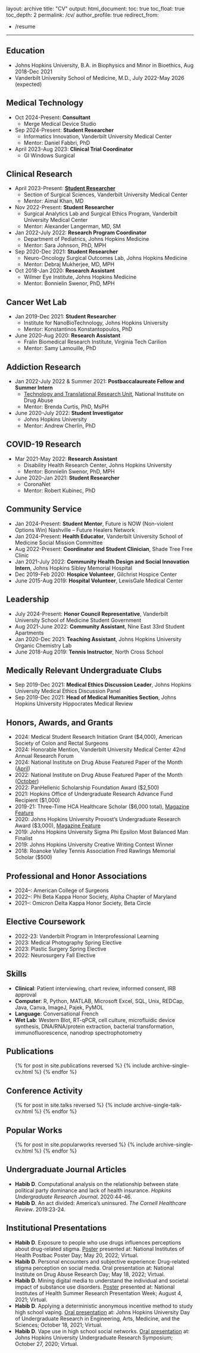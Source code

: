 layout: archive
title: "CV"
output:
  html_document:
    toc: true
    toc_float: true
    toc_depth: 2
permalink: /cv/
author_profile: true
redirect_from:
  - /resume
---


## Education

* Johns Hopkins University, B.A. in Biophysics and Minor in Bioethics, Aug 2018-Dec 2021
* Vanderbilt University School of Medicine, M.D., July 2022-May 2026 (expected)

## Medical Technology

* Oct 2024-Present: **Consultant**
  * Merge Medical Device Studio
* Sep 2024-Present: **Student Researcher**
  * Informatics Innovation, Vanderbilt University Medical Center
  * Mentor: Daniel Fabbri, PhD
* April 2023-Aug 2023: **Clinical Trial Coordinator**
  * GI Windows Surgical
 
## Clinical Research

* April 2023-Present: **[Student Researcher](https://www.vumc.org/vcrg/person/daniel-habib)**
  * Section of Surgical Sciences, Vanderbilt University Medical Center
  * Mentor: Aimal Khan, MD
* Nov 2022-Present: **Student Researcher**
  * Surgical Analytics Lab and Surgical Ethics Program, Vanderbilt University Medical Center
  * Mentor: Alexander Langerman, MD, SM
* Jan 2022-July 2022: **Research Program Coordinator**
  * Department of Pediatrics, Johns Hopkins Medicine
  * Mentor: Sara Johnson, PhD, MPH
* Sep 2020-Dec 2021: **Student Researcher**
  * Neuro-Oncology Surgical Outcomes Lab, Johns Hopkins Medicine
  * Mentor: Debraj Mukherjee, MD, MPH
* Oct 2018-Jan 2020: **Research Assistant**
  * Wilmer Eye Institute, Johns Hopkins Medicine
  * Mentor: Bonnielin Swenor, PhD, MPH

## Cancer Wet Lab

* Jan 2019-Dec 2021: **Student Researcher**
  * Institute for NanoBioTechnology, Johns Hopkins University
  * Mentor: Konstantinos Konstantopoulos, PhD
* June 2020-Aug 2020: **Research Assistant**
  * Fralin Biomedical Research Institute, Virginia Tech Carilion
  * Mentor: Samy Lamouille, PhD

## Addiction Research

* Jan 2022-July 2022 & Summer 2021: **Postbaccalaureate Fellow and Summer Intern**
  * [Technology and Translational Research Unit](https://bcurtislab.com/team/), National Institute on Drug Abuse
  * Mentor: Brenda Curtis, PhD, MsPH
* June 2020-July 2022: **Student Investigator**
  * Johns Hopkins University
  * Mentor: Andrew Cherlin, PhD

## COVID-19 Research

* Mar 2021-May 2022: **Research Assistant**
  * Disability Health Research Center, Johns Hopkins University
  * Mentor: Bonnielin Swenor, PhD, MPH
* June 2020-Jan 2021: **Student Researcher**
  * CoronaNet
  * Mentor: Robert Kubinec, PhD

## Community Service

* Jan 2024-Present: **Student Mentor**, Future is NOW (Non-violent Options Win) Nashville – Future Healers Network
* Jan 2024-Present: **Health Educator**, Vanderbilt University School of Medicine Social Mission Committee
* Aug 2022-Present: **Coordinator and Student Clinician**, Shade Tree Free Clinic
* Jan 2021-July 2022: **Community Health Design and Social Innovation Intern**, Johns Hopkins Sibley Memorial Hospital
* Dec 2019-Feb 2020: **Hospice Volunteer**, Gilchrist Hospice Center
* June 2015-Aug 2019: **Hospital Volunteer**, LewisGale Medical Center

## Leadership

* July 2024-Present: **Honor Council Representative**, Vanderbilt University School of Medicine Student Government
* Aug 2021-June 2022: **Community Assistant**, Nine East 33rd Student Apartments
* Jan 2020-Dec 2021: **Teaching Assistant**, Johns Hopkins University Organic Chemistry Lab
* June 2018-Aug 2019: **Tennis Instructor**, North Cross School

## Medically Relevant Undergraduate Clubs

* Sep 2019-Dec 2021: **Medical Ethics Discussion Leader**, Johns Hopkins University Medical Ethics Discussion Panel
* Sep 2019-Dec 2021: **Head of Medical Humanities Section**, Johns Hopkins University Hippocrates Medical Review

## Honors, Awards, and Grants

* 2024: Medical Student Research Initiation Grant ($4,000), American Society of Colon and Rectal Surgeons
* 2024: Honorable Mention, Vanderbilt University Medical Center 42nd Annual Research Forum
* 2024: National Institute on Drug Abuse Featured Paper of the Month ([April](https://irp.nida.nih.gov/featured-paper-apil-2024/)) 
* 2022: National Institute on Drug Abuse Featured Paper of the Month ([October](https://irp.drugabuse.gov/featured-paper-october-2022/)) 
* 2022: PanHellenic Scholarship Foundation Award ($2,500)
* 2021: Hopkins Office of Undergraduate Research Advance Fund Recipient ($1,000)
* 2019-21: Three-Time HCA Healthcare Scholar ($6,000 total), [Magazine Feature](https://magazine.hcahealthcare.com/communities/opening-doors-the-hca-healthcare-scholars-program/)
* 2020: Johns Hopkins University Provost’s Undergraduate Research Award ($3,000), [Magazine Feature](https://magazine.krieger.jhu.edu/2022/05/delving-into-social-networks-and-teen-vaping/)
* 2019: Johns Hopkins University Sigma Phi Epsilon Most Balanced Man Finalist
* 2019: Johns Hopkins University Creative Writing Contest Winner
* 2018: Roanoke Valley Tennis Association Fred Rawlings Memorial Scholar ($500)

## Professional and Honor Associations

* 2024–: American College of Surgeons
* 2022–: Phi Beta Kappa Honor Society, Alpha Chapter of Maryland
* 2021–: Omicron Delta Kappa Honor Society, Beta Circle

## Elective Coursework

* 2022-23: Vanderbilt Program in Interprofessional Learning
* 2023: Medical Photography Spring Elective
* 2023: Plastic Surgery Spring Elective
* 2022: Neurosurgery Fall Elective

## Skills

* **Clinical**: Patient interviewing, chart review, informed consent, IRB approval
* **Computer**: R, Python, MATLAB, Microsoft Excel, SQL, Unix, REDCap, Java, Canva, ImageJ, Pajek, PyMOL
* **Language**: Conversational French
* **Wet Lab**: Western Blot, RT-qPCR, cell culture, microfluidic device synthesis, DNA/RNA/protein extraction, bacterial transformation, immunofluorescence, nanodrop spectrophotometry

## Publications
  <ul>{% for post in site.publications reversed %}
    {% include archive-single-cv.html %}
  {% endfor %}</ul>
  
## Conference Activity
  <ul>{% for post in site.talks reversed %}
    {% include archive-single-talk-cv.html %}
  {% endfor %}</ul>

## Popular Works
<ul>{% for post in site.popularworks reversed %}
    {% include archive-single-cv.html %}
  {% endfor %}</ul>

## Undergraduate Journal Articles

* **Habib D**. Computational analysis on the relationship between state political party dominance and lack of health insurance. *Hopkins Undergraduate Research Journal*. 2020:44-46.
* **Habib D**. An act divided: America’s uninsured. *The Cornell Healthcare Review*. 2019:23-24.

## Institutional Presentations

* **Habib D**. Exposure to people who use drugs influences perceptions about drug-related stigma. [Poster](https://drive.google.com/file/d/1LLG5mzLwjDQIfKL6LC1vxS9F9NDN2AGp/view?usp=sharing) presented at: National Institutes of Health Postbac Poster Day; May 20, 2022; Virtual.
* **Habib D**. Personal encounters and subjective experience: Drug-related stigma perception on social media. Oral presentation at: National Institute on Drug Abuse Research Day; May 18, 2022; Virtual.
* **Habib D**. Mining digital media to understand the individual and societal impact of substance use disorders. [Poster](https://docs.google.com/presentation/d/110yPB1jmrSIZekYzHW51Y4iySy3_ZQyB/edit?usp=sharing&ouid=111727692220340482351&rtpof=true&sd=true) presented at: National Institutes of Health Summer Research Presentation Week; August 4, 2021; Virtual. 
* **Habib D**. Applying a deterministic anonymous incentive method to study high school vaping. [Oral presentation](https://symposium.foragerone.com/dreams-fall-2021/presentations/33862) at: Johns Hopkins University Day of Undergraduate Research in Engineering, Arts, Medicine, and the Sciences; October 18, 2021; Virtual.
* **Habib D**. Vape use in high school social networks. [Oral presentation](https://docs.google.com/presentation/d/1EjeqKLmYhNKYt0_Q7bcUhV57z489aUBL/edit?usp=sharing&ouid=111727692220340482351&rtpof=true&sd=true) at: Johns Hopkins University Undergraduate Research Symposium; October 27, 2020; Virtual.
